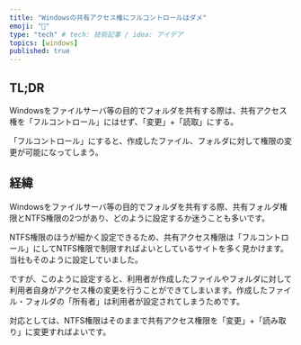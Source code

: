 ```yaml
---
title: "Windowsの共有アクセス権にフルコントロールはダメ"
emoji: "💭"
type: "tech" # tech: 技術記事 / idea: アイデア
topics: [windows]
published: true
---
```

TL;DR
-----

Windowsをファイルサーバ等の目的でフォルダを共有する際は、共有アクセス権を「フルコントロール」にはせず、「変更」+「読取」にする。

「フルコントロール」にすると、作成したファイル、フォルダに対して権限の変更が可能になってしまう。

経緯
----

Windowsをファイルサーバ等の目的でフォルダを共有する際、共有フォルダ権限とNTFS権限の2つがあり、どのように設定するか迷うことも多いです。

NTFS権限のほうが細かく設定できるため、共有アクセス権限は「フルコントロール」にしてNTFS権限で制限すればよいとしているサイトを多く見かけます。当社もそのように設定していました。

ですが、このように設定すると、利用者が作成したファイルやフォルダに対して利用者自身がアクセス権の変更を行うことができてしまいます。作成したファイル・フォルダの「所有者」は利用者が設定されてしまうためです。

対応としては、NTFS権限はそのままで共有アクセス権限を「変更」+「読み取り」に変更すればよいです。
